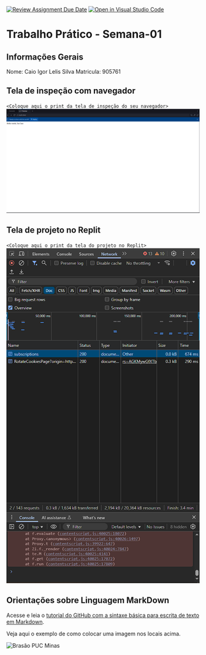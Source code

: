 [![Review Assignment Due Date](https://classroom.github.com/assets/deadline-readme-button-22041afd0340ce965d47ae6ef1cefeee28c7c493a6346c4f15d667ab976d596c.svg)](https://classroom.github.com/a/GUqGQUHW)
[![Open in Visual Studio Code](https://classroom.github.com/assets/open-in-vscode-2e0aaae1b6195c2367325f4f02e2d04e9abb55f0b24a779b69b11b9e10269abc.svg)](https://classroom.github.com/online_ide?assignment_repo_id=20234488&assignment_repo_type=AssignmentRepo)
# Trabalho Prático - Semana-01

## Informações Gerais

Nome: Caio Igor Lelis Silva
Matricula: 905761

## Tela de inspeção com navegador

`<Coloque aqui o print da tela de inspeção do seu navegador>`
![print](Imagens/Replit.PNG)

## Tela de projeto no Replit

`<Coloque aqui o print da tela do projeto no Replit>`
![print](Imagens/Ferramenta-Dev.jpg)


## Orientações sobre Linguagem MarkDown

Acesse e leia o [tutorial do GitHub com a sintaxe básica para escrita de texto em Markdown](https://docs.github.com/pt/get-started/writing-on-github/getting-started-with-writing-and-formatting-on-github/basic-writing-and-formatting-syntax).

Veja aqui o exemplo de como colocar uma imagem nos locais acima. 

![Brasão PUC Minas](images/brasao_puc.png)
